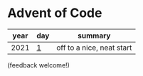 # Advent of Code

| year | day | summary |
| --- | --- | --- |
| 2021 | [1](src/y2021/d1.clj) | off to a nice, neat start |

(feedback welcome!)
